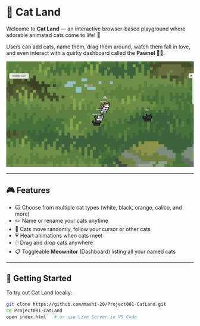 # 🐾 Cat Land

Welcome to **Cat Land** — an interactive browser-based playground where adorable animated cats come to life! 🎉

Users can add cats, name them, drag them around, watch them fall in love, and even interact with a quirky dashboard called the **Pawnel** 🐾✨.

![Cat Land Preview](preview.png)

---

## 🎮 Features

- 🐱 Choose from multiple cat types (white, black, orange, calico, and more)
- ✏️ Name or rename your cats anytime
- 🧠 Cats move randomly, follow your cursor or other cats
- 💗 Heart animations when cats meet
- 🖱️ Drag and drop cats anywhere
- 📋 Toggleable **Meownitor** (Dashboard) listing all your named cats

---

## 🚀 Getting Started

To try out Cat Land locally:

```bash
git clone https://github.com/mashi-20/Project001-CatLand.git
cd Project001-CatLand
open index.html   # or use Live Server in VS Code
